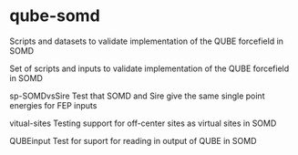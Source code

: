# qube-somd
Scripts and datasets to validate implementation of the QUBE forcefield in SOMD

Set of scripts and inputs to validate implementation of the QUBE forcefield in SOMD

sp-SOMDvsSire
  Test that SOMD and Sire give the same single point energies for FEP inputs

vitual-sites
  Testing support for off-center sites as virtual sites in SOMD

QUBEinput
  Test for suport for reading in output of QUBE in SOMD

